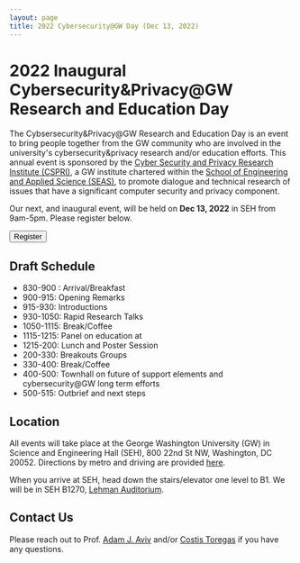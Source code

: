 ```yaml
---
layout: page
title: 2022 Cybersecurity@GW Day (Dec 13, 2022)
---
```


# 2022 Inaugural Cybersecurity&Privacy@GW Research and Education Day 

The Cybsersecurity&Privacy@GW Research and Education Day is an event to bring people together from the GW community who are involved in the university's cybersecurity&privacy research and/or education efforts. This annual event is sponsored by the [Cyber Security and Privacy Research Institute (CSPRI)](https://cspri.seas.gwu.edu/), a GW institute chartered within the [School of Engineering and Applied Science (SEAS)](https://seas.gwu.edu), to promote dialogue and technical research of issues that have a significant computer security and privacy component.

Our next, and inaugural event, will be held on **Dec 13, 2022** in SEH from 9am-5pm. Please register below.

<div class="reg-link">
<a href="https://docs.google.com/forms/d/e/1FAIpQLScMXPSUulo4vDVfhJA5t7L1RQPIPueJ4weK7bUJSjUZi7yjAQ/viewform?usp=sf_link:">
<button>Register</button>
</a>
</div>


## Draft Schedule

* 830-900 : Arrival/Breakfast
* 900-915: Opening Remarks 
* 915-930: Introductions
* 930-1050: Rapid Research Talks
* 1050-1115: Break/Coffee
* 1115-1215: Panel on education at
* 1215-200: Lunch and Poster Session
* 200-330: Breakouts Groups
* 330-400: Break/Coffee
* 400-500: Townhall on future of support elements and cybersecurity@GW long term efforts
* 500-515: Outbrief and next steps


## Location

All events will take place at the George Washington University (GW) in Science and Engineering Hall (SEH), 800 22nd St NW, Washington, DC 20052. Directions by metro and driving are provided [here](https://www.seas.gwu.edu/directions-campus).

When you arrive at SEH, head down the stairs/elevator one level to B1. We will be in SEH B1270, [Lehman Auditorium](https://seascf.seas.gwu.edu/lehman-auditorium).


## Contact Us

Please reach out to Prof. [Adam J. Aviv](email:aaviv@gwu.edu) and/or [Costis Toregas](email:toregas1@gwu.edu) if you have any questions.  
